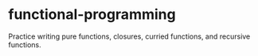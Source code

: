 # functional-programming
Practice writing pure functions, closures, curried functions, and recursive functions.
